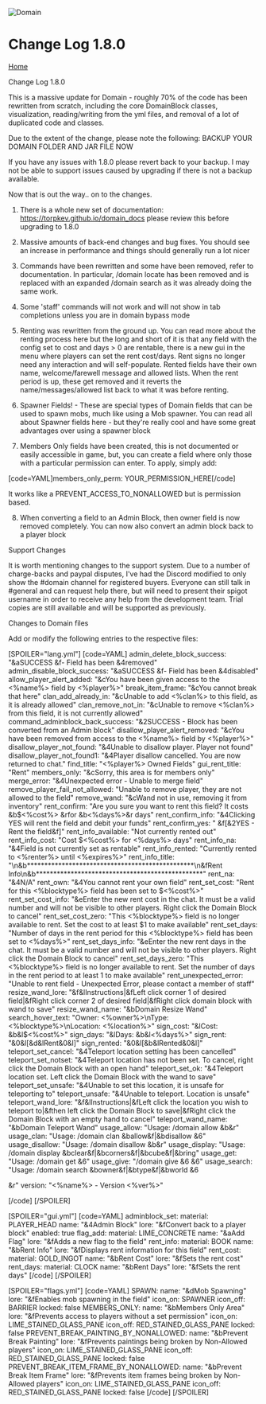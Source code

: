 ![Domain](https://torpkev.github.io/domain_docs/images/domain_alt_small.png)

# Change Log 1.8.0

[Home](https://torpkev.github.io/domain_docs)

Change Log 1.8.0

This is a massive update for Domain - roughly 70% of the code has been rewritten from scratch, including the core DomainBlock classes, visualization, reading/writing from the yml files, and removal of a lot of duplicated code and classes.

Due to the extent of the change, please note the following:
BACKUP YOUR DOMAIN FOLDER AND JAR FILE NOW

If you have any issues with 1.8.0 please revert back to your backup.  I may not be able to support issues caused by upgrading if there is not a backup available.

Now that is out the way.. on to the changes.

1) There is a whole new set of documentation:  https://torpkev.github.io/domain_docs please review this before upgrading to 1.8.0

2) Massive amounts of back-end changes and bug fixes.  You should see an increase in performance and things should generally run a lot nicer

3) Commands have been rewritten and some have been removed, refer to documentation.  In particular, /domain locate has been removed and is replaced with an expanded /domain search as it was already doing the same work.

4) Some 'staff' commands will not work and will not show in tab completions unless you are in domain bypass mode

5) Renting was rewritten from the ground up.  You can read more about the renting process here but the long and short of it is that any field with the config set to cost and days > 0 are rentable, there is a new gui in the menu where players can set the rent cost/days.  Rent signs no longer need any interaction and will self-populate.  Rented fields have their own name, welcome/farewell message and allowed lists.  When the rent period is up, these get removed and it reverts the name/messages/allowed list back to what it was before renting.

6) Spawner Fields! - These are special types of Domain fields that can be used to spawn mobs, much like using a Mob spawner.  You can read all about Spawner fields here - but they're really cool and have some great advantages over using a spawner block

7) Members Only fields have been created, this is not documented or easily accessible in game, but, you can create a field where only those with a particular permission can enter.  To apply, simply add:

[code=YAML]members_only_perm: YOUR_PERMISSION_HERE[/code]

It works like a PREVENT_ACCESS_TO_NONALLOWED but is permission based.

8) When converting a field to an Admin Block, then owner field is now removed completely.  You can now also convert an admin block back to a player block

Support Changes

It is worth mentioning changes to the support system.
Due to a number of charge-backs and paypal disputes, I've had the Discord modified to only show the #domain channel for registered buyers.  Everyone can still talk in #general and can request help there, but will need to present their spigot username in order to receive any help from the development team.  Trial copies are still available and will be supported as previously.

Changes to Domain files

Add or modify the following entries to the respective files:

[SPOILER="lang.yml"]
[code=YAML]
admin_delete_block_success: "&aSUCCESS &f- Field has been &4removed"
admin_disable_block_success: "&aSUCCESS &f- Field has been &4disabled"
allow_player_alert_added: "&cYou have been given access to the <%name%> field by <%player%>"
break_item_frame: "&cYou cannot break that here"
clan_add_already_in: "&cUnable to add <%clan%> to this field, as it is already allowed"
clan_remove_not_in: "&cUnable to remove <%clan%> from this field, it is not currently allowed"
command_adminblock_back_success: "&2SUCCESS - Block has been converted from an Admin block"
disallow_player_alert_removed: "&cYou have been removed from access to the <%name%> field by <%player%>"
disallow_player_not_found: "&4Unable to disallow player.  Player not found"
disallow_player_not_found1: "&4Player disallow cancelled.  You are now returned to chat."
find_title: "<%player%> Owned Fields"
gui_rent_title: "Rent"
members_only: "&cSorry, this area is for members only"
merge_error: "&4Unexpected error - Unable to merge field"
remove_player_fail_not_allowed: "Unable to remove player, they are not allowed to the field"
remove_wand: "&cWand not in use, removing it from inventory"
rent_confirm: "Are you sure you want to rent this field? It costs &b$<%cost%> &rfor &b<%days%>&r days"
rent_confirm_info: "&4Clicking YES will rent the field and debit your funds"
rent_confirm_yes: " &f[&2YES - Rent the field&f]"
rent_info_available: "Not currently rented out"
rent_info_cost: "Cost $<%cost%> for <%days%> days"
rent_info_na: "&4Field is not currently set as rentable"
rent_info_rented: "Currently rented to <%renter%> until <%expires%>"
rent_info_title: "\n&b************************************************\n&fRent Info\n&b************************************************"
rent_na: "&4N/A"
rent_own: "&4You cannot rent your own field"
rent_set_cost: "Rent for this <%blocktype%> field has been set to $<%cost%>"
rent_set_cost_info: "&eEnter the new rent cost in the chat.  It must be a valid number and will not be visible to other players.  Right click the Domain Block to cancel"
rent_set_cost_zero: "This <%blocktype%> field is no longer available to rent.  Set the cost to at least $1 to make available"
rent_set_days: "Number of days in the rent period for this <%blocktype%> field has been set to <%days%>"
rent_set_days_info: "&eEnter the new rent days in the chat.  It must be a valid number and will not be visible to other players.  Right click the Domain Block to cancel"
rent_set_days_zero: "This <%blocktype%> field is no longer available to rent.  Set the number of days in the rent period to at least 1 to make available"
rent_unexpected_error: "Unable to rent field - Unexpected Error, please contact a member of staff"
resize_wand_lore: "&f&lInstructions|&fLeft click corner 1 of desired field|&fRight click corner 2 of desired field|&fRight click domain block with wand to save"
resize_wand_name: "&bDomain Resize Wand"
search_hover_text: "Owner: <%owner%>\nType: <%blocktype%>\nLocation: <%location%>"
sign_cost: "&lCost: &b&l$<%cost%>"
sign_days: "&lDays: &b&l<%days%>"
sign_rent: "&0&l[&d&lRent&0&l]"
sign_rented: "&0&l[&b&lRented&0&l]"
teleport_set_cancel: "&4Teleport location setting has been cancelled"
teleport_set_notset: "&4Teleport location has not been set.  To cancel, right click the Domain Block with an open hand"
teleport_set_ok: "&4Teleport location set.  Left click the Domain Block with the wand to save"
teleport_set_unsafe: "&4Unable to set this location, it is unsafe for teleporting to"
teleport_unsafe: "&4Unable to teleport.  Location is unsafe"
teleport_wand_lore: "&f&lInstructions|&fLeft click the location you wish to teleport to|&fthen left click the Domain Block to save|&fRight click the Domain Block with an empty hand to cancel"
teleport_wand_name: "&bDomain Teleport Wand"
usage_allow: "Usage: /domain allow &b<player name>&r"
usage_clan: "Usage: /domain clan &ballow&f|&bdisallow &6<clan tag>"
usage_disallow: "Usage: /domain disallow &b<player name>&r"
usage_display: "Usage: /domain display &bclear&f|&bcorners&f|&bcube&f|&bring"
usage_get: "Usage: /domain get &6<block type>"
usage_give: "/domain give &6<player name> &6<block name>"
usage_search: "Usage: /domain search &bowner&f|&btype&f|&bworld &6<search term>&r"
version: "<%name%> - Version <%ver%>"

[/code]
[/SPOILER]

[SPOILER="gui.yml"]
[code=YAML]
  adminblock_set:
    material: PLAYER_HEAD
    name: "&4Admin Block"
    lore: "&fConvert back to a player block"
    enabled: true
  flag_add:
    material: LIME_CONCRETE
    name: "&aAdd Flag"
    lore: "&fAdds a new flag to the field"
  rent_info:
    material: BOOK
    name: "&bRent Info"
    lore: "&fDisplays rent information for this field"
  rent_cost:
    material: GOLD_INGOT
    name: "&bRent Cost"
    lore: "&fSets the rent cost"
  rent_days:
    material: CLOCK
    name: "&bRent Days"
    lore: "&fSets the rent days"
[/code]
[/SPOILER]

[SPOILER="flags.yml"]
[code=YAML]
  SPAWN:
    name: "&dMob Spawning"
    lore: "&fEnables mob spawning in the field"
    icon_on: SPAWNER
    icon_off: BARRIER
    locked: false
  MEMBERS_ONLY:
    name: "&bMembers Only Area"
    lore: "&fPrevents access to players without a set permission"
    icon_on: LIME_STAINED_GLASS_PANE
    icon_off: RED_STAINED_GLASS_PANE
    locked: false
  PREVENT_BREAK_PAINTING_BY_NONALLOWED:
    name: "&bPrevent Break Painting"
    lore: "&fPrevents paintings being broken by Non-Allowed players"
    icon_on: LIME_STAINED_GLASS_PANE
    icon_off: RED_STAINED_GLASS_PANE
    locked: false
  PREVENT_BREAK_ITEM_FRAME_BY_NONALLOWED:
    name: "&bPrevent Break Item Frame"
    lore: "&fPrevents item frames being broken by Non-Allowed players"
    icon_on: LIME_STAINED_GLASS_PANE
    icon_off: RED_STAINED_GLASS_PANE
    locked: false
[/code]
[/SPOILER]
